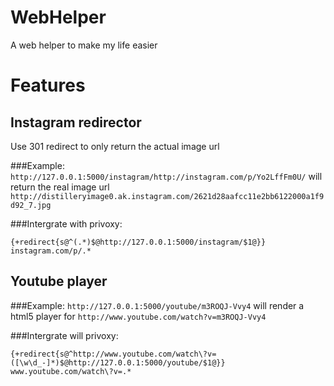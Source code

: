 WebHelper
=========

A web helper to make my life easier


Features
========

Instagram redirector
--------------------
Use 301 redirect to only return the actual image url

###Example:
`http://127.0.0.1:5000/instagram/http://instagram.com/p/Yo2LffFm0U/` will return the real image url ` http://distilleryimage0.ak.instagram.com/2621d28aafcc11e2bb6122000a1f9d92_7.jpg`

###Intergrate with privoxy:
```
{+redirect{s@^(.*)$@http://127.0.0.1:5000/instagram/$1@}}
instagram.com/p/.*
```

Youtube player
--------------
###Example:
`http://127.0.0.1:5000/youtube/m3ROQJ-Vvy4` will render a html5 player for `http://www.youtube.com/watch?v=m3ROQJ-Vvy4`

###Intergrate will privoxy:
```
{+redirect{s@^http://www.youtube.com/watch\?v=([\w\d_-]*)$@http://127.0.0.1:5000/youtube/$1@}}
www.youtube.com/watch\?v=.*
```